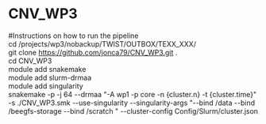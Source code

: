 # CNV_WP3

#Instructions on how to run the pipeline <br>
cd /projects/wp3/nobackup/TWIST/OUTBOX/TEXX_XXX/ <br>
git clone https://github.com/jonca79/CNV_WP3.git .<br>
cd CNV_WP3 <br>
module add snakemake <br>
module add slurm-drmaa <br>
module add singularity <br>
snakemake -p -j 64 --drmaa "-A wp1 -p core -n {cluster.n} -t {cluster.time}"  -s ./CNV_WP3.smk --use-singularity --singularity-args "--bind /data --bind /beegfs-storage --bind /scratch " --cluster-config Config/Slurm/cluster.json <br>
